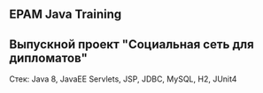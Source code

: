 ## EPAM Java Training
## Выпускной проект "Социальная сеть для дипломатов"
Стек: Java 8, JavaEE Servlets, JSP, JDBC, MySQL, H2, JUnit4
